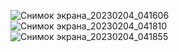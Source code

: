 ![Снимок экрана_20230204_041606](https://user-images.githubusercontent.com/122611764/216730440-241c6a2f-dd00-42ce-b884-49e01125eb17.png)
![Снимок экрана_20230204_041810](https://user-images.githubusercontent.com/122611764/216730451-a53954fc-3efd-4bb1-902a-5730a2009236.png)
![Снимок экрана_20230204_041855](https://user-images.githubusercontent.com/122611764/216730458-8c21d600-9094-47d1-beed-fee0ed10188c.png)
